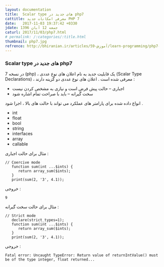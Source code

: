 ```yaml
---
layout: documentation
title:  Scalar type های جدید در php7
cattitle: معرفی امکانات جدید PHP 7
date:   2017-11-03 19:37:42 +0330
jdate: جمعه 12 آبان 1396
caturl: 2017/11/03/php7.html
# permalink: /:categories/:title.html
thumbnail: php7.jpg
refrence: http://bhiranian.ir/articles/59-آموزش/learn-programming/php7-training/561-php7-scalar-type-declarations.html
---
```

<h3>Scalar type های جدید در php7</h3>
<p>
در نسخه 7 (php) ، یک قابلیت جدید به نام اعلان های نوع عددی (Scalar Type Declarations) ، معرفی شده است . اعلان های نوع عددی دو گزینه دارند :
</p>

<p>
<ul>
<li>اجباری – حالت پیش فرض است و نیازی به مشخص کردن نیست</li>
<li>سخت گیرانه – باید با صراحت تمام اشاره شود</li>
</ul>
</p>
<p>
انواع داده شده برای پارامتر های عملکرد می تواند با حالت های بالا ، اجرا شود .
</p>

<p>
<ul>
<li>int</li>
<li>float</li>
<li>bool</li>
<li>string</li>
<li>interfaces</li>
<li>array</li>
<li>callable</li>
</ul>
</p>

<p>
مثال برای حالت اجباری :
</p>

<pre><code class="language-php  line-numbers">// Coercive mode
   function sum(int ...$ints) {
      return array_sum($ints);
   }
   print(sum(2, '3', 4.1));
</code></pre>

<p>خروجی :</p>

<pre><code class="language-php">9</code></pre>

<p>
مثال برای حالت سخت گیرانه :
</p>

<pre><code class="language-php  line-numbers">// Strict mode
   declare(strict_types=1);
   function sum(int ...$ints) {
      return array_sum($ints);
   }
   print(sum(2, '3', 4.1));
</code></pre>

<p>خروجی :</p>

<pre><code class="language-php  line-numbers">Fatal error: Uncaught TypeError: Return value of returnIntValue() must be of the type integer, float returned...
</code></pre>